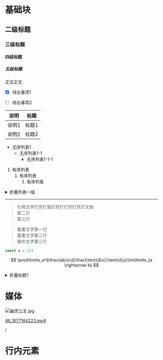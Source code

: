 # 基础块

#### ##### 

## 二级标题

### 三级标题

#### 四级标题

##### 五级标题

正文正文

- [x] 待办事项1

- [ ] 待办事项2

| 说明  | 标题  |
| --- | --- |
| 说明1 | 标题1 |
| 说明2 | 标题2 |

- 无序列表1
	- 无序列表1-1
		- 无序列表1-1-1
		

1. 有序列表
	1. 有序列表
		1. 有序列表
		

<details>
  <summary>折叠列表一级</summary>

折叠内容

  </details>

---

> 引用文字打完打我打完打打完打完打文档  
> 第二行  
> 第三行

> 着重文字第一行  
> 着重文字第二行  
> 做中文字第三行



```JavaScript
const a = 123
```

$$
\prod\limits_a^b\frac{ab}{cd}\frac{\text{d}x}{\text{d}y}\lim\limits_{a \rightarrow b}
$$



<details>
  <summary>折叠标题1</summary>

折叠内容

  </details>

# 媒体

![幽灵公主.jpg](https://cdn.flowus.cn/oss/3e7014aa-9a9c-4c6f-841f-77e2d5d7131d/%25E5%25B9%25BD%25E7%2581%25B5%25E5%2585%25AC%25E4%25B8%25BB.jpg?time=1683449100&token=539e99d5e85fc8d2f06e83cb55500c2f)

[46_1677164223.mp4](https://cdn.flowus.cn/oss/3279a0c8-7850-4de5-94de-a962790341f2/46_1677164223.mp4?time=1683449100&token=1fd02eb055c5f7ec286686e725f4b2a7)

[](https://elog.1874.cool)

/

# 行内元素





